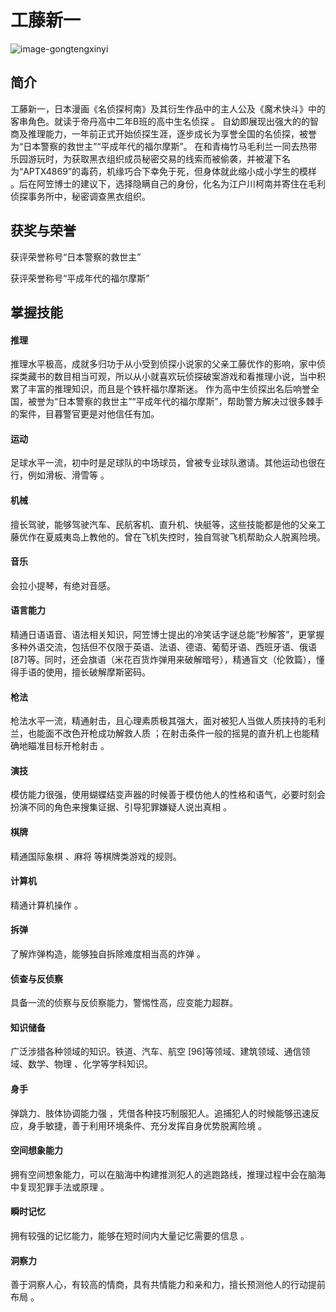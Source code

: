 # 工藤新一

![image-gongtengxinyi](https://th.bing.com/th/id/R.94293a67e32f3da2b3f1bc2eda9d50e6?rik=EyDbzNEDxm8n%2bg&riu=http%3a%2f%2fa0.att.hudong.com%2f28%2f74%2f01200000025555136352749203113.jpg&ehk=NVKtTHGhEWgeIHxOHeFU%2fnEfAvPjiNLd0wuiAscd2dI%3d&risl=&pid=ImgRaw&r=0)
## 简介

工藤新一，日本漫画《名侦探柯南》及其衍生作品中的主人公及《魔术快斗》中的客串角色。就读于帝丹高中二年B班的高中生名侦探 。
自幼即展现出强大的的智商及推理能力，一年前正式开始侦探生涯，逐步成长为享誉全国的名侦探，被誉为“日本警察的救世主”“平成年代的福尔摩斯”。
在和青梅竹马毛利兰一同去热带乐园游玩时，为获取黑衣组织成员秘密交易的线索而被偷袭，并被灌下名为“APTX4869”的毒药，机缘巧合下幸免于死，但身体就此缩小成小学生的模样 。后在阿笠博士的建议下，选择隐瞒自己的身份，化名为江户川柯南并寄住在毛利侦探事务所中，秘密调查黑衣组织。

## 获奖与荣誉

获评荣誉称号“日本警察的救世主”

获评荣誉称号“平成年代的福尔摩斯”

## 掌握技能

#### 推理

推理水平极高，成就多归功于从小受到侦探小说家的父亲工藤优作的影响，家中侦探类藏书的数目相当可观，所以从小就喜欢玩侦探破案游戏和看推理小说，当中积累了丰富的推理知识，而且是个铁杆福尔摩斯迷。
作为高中生侦探出名后响誉全国，被誉为“日本警察的救世主”“平成年代的福尔摩斯”，帮助警方解决过很多棘手的案件，目暮警官更是对他信任有加。

#### 运动

足球水平一流，初中时是足球队的中场球员，曾被专业球队邀请。其他运动也很在行，例如滑板、滑雪等 。

#### 机械

擅长驾驶，能够驾驶汽车、民航客机、直升机、快艇等，这些技能都是他的父亲工藤优作在夏威夷岛上教他的。曾在飞机失控时，独自驾驶飞机帮助众人脱离险境。 

#### 音乐

会拉小提琴，有绝对音感。 

#### 语言能力

精通日语语音、语法相关知识，阿笠博士提出的冷笑话字谜总能“秒解答”，更掌握多种外语交流，包括但不仅限于英语、法语、德语、葡萄牙语、西班牙语、俄语 [87]等。同时，还会旗语（米花百货炸弹用来破解暗号），精通盲文（伦敦篇），懂得手语的使用，擅长破解摩斯密码。

#### 枪法

枪法水平一流，精通射击，且心理素质极其强大，面对被犯人当做人质挟持的毛利兰，也能面不改色开枪成功解救人质 ；在射击条件一般的摇晃的直升机上也能精确地瞄准目标开枪射击 。

#### 演技

模仿能力很强，使用蝴蝶结变声器的时候善于模仿他人的性格和语气，必要时刻会扮演不同的角色来搜集证据、引导犯罪嫌疑人说出真相 。

#### 棋牌

精通国际象棋 、麻将 等棋牌类游戏的规则。

#### 计算机

精通计算机操作 。

#### 拆弹

了解炸弹构造，能够独自拆除难度相当高的炸弹 。

#### 侦查与反侦察

具备一流的侦察与反侦察能力，警惕性高，应变能力超群。

#### 知识储备

广泛涉猎各种领域的知识。铁道、汽车、航空 [96]等领域、建筑领域、通信领域、数学、物理 、化学等学科知识。

#### 身手

弹跳力、肢体协调能力强 ，凭借各种技巧制服犯人。追捕犯人的时候能够迅速反应，身手敏捷，善于利用环境条件、充分发挥自身优势脱离险境 。

#### 空间想象能力

拥有空间想象能力，可以在脑海中构建推测犯人的逃跑路线，推理过程中会在脑海中复现犯罪手法或原理 。

#### 瞬时记忆

拥有较强的记忆能力，能够在短时间内大量记忆需要的信息 。

#### 洞察力

善于洞察人心，有较高的情商，具有共情能力和亲和力，擅长预测他人的行动提前布局 。